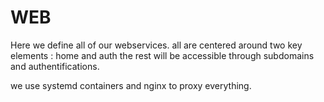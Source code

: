 # WEB

Here we define all of our webservices.
all are centered around two key elements : home and auth
the rest will be accessible through subdomains and authentifications.

we use systemd containers and nginx to proxy everything.


